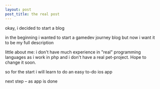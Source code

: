 ```yaml
---
layout: post
post_title: the real post
---
```


okay, i decided to start a blog 

in the beginning i wanted to start a gamedev journey blog but now i want it to be my full description

little about me: i don't have much experience in "real" programming languages as i work in php and i don't have a real pet-project. Hope to change it soon.

so for the start i will learn to do an easy to-do ios app

next step – as app is done

